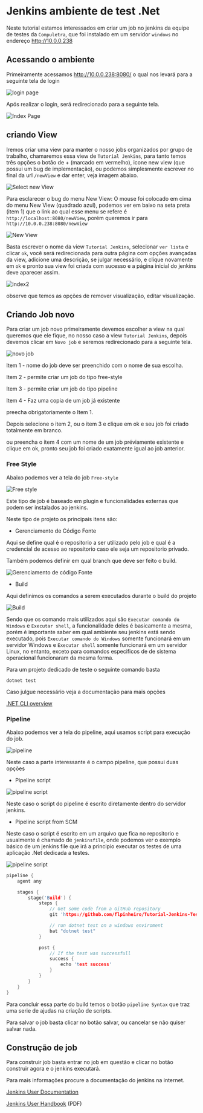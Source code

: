 # Jenkins ambiente de test .Net 

Neste tutorial estamos interessados em criar um job no jenkins da equipe de testes da `Compuletra`, que foi instalado em um servidor `windows` no endereço http://10.0.0.238

## Acessando o ambiente

Primeiramente acessamos http://10.0.0.238:8080/ o qual nos levará para a seguinte tela de login

![login page](images/login.png)

Após realizar o login, será redirecionado para a seguinte tela.

![Index Page](images/index.png)

## criando View 

Iremos criar uma view para manter o nosso jobs organizados por grupo de trabalho, chamaremos essa view de `Tutorial Jenkins`, para tanto temos três opções o botão de + (marcado em vermelho), icone new view (que possui um bug de implementação), ou podemos simplesmente escrever no final da url `/newView` e dar enter, veja imagem abaixo.

![Select new View](images/select_new_view.png)

Para esclarecer o bug do menu New View: O mouse foi colocado em cima do menu New View (quadrado azul), podemos ver em baixo na seta preta (item 1) que o link ao qual esse menu se refere é `http://localhost:8080/newView`, porém queremos ir para `http://10.0.0.238:8080/newView`


![New View](images/new_view.png)

Basta escrever o nome da view `Tutorial Jenkins`, selecionar `ver lista` e clicar `ok`, você será redirecionada para outra página com opções avançadas da view, adicione uma descrição, se julgar necessário, e clique novamente em `ok` e pronto sua view foi criada com sucesso e a página inicial do jenkins deve aparecer assim.

![index2](images/index2.png)

observe que temos as opções de remover visualização, editar visualização.

## Criando Job novo

Para criar um job novo primeiramente devemos escolher a view na qual queremos que ele fique, no nosso caso a view `Tutorial Jenkins`, depois devemos clicar em `Novo job` e seremos redirecionado para a seguinte tela.

![novo job](images/new_job.png)

Item 1 - nome do job deve ser preenchido com o nome de sua escolha.

Item 2 - permite criar um job do tipo free-style

Item  3 - permite criar um job do tipo pipeline

Item 4 - Faz uma copia de um job já existente

preecha obrigatoriamente o  Item 1.

Depois selecione o item 2, ou o item 3 e clique em ok e seu job foi criado totalmente em branco. 

ou preencha o item 4 com um nome de um job préviamente existente e clique em ok, pronto seu job foi criado exatamente igual ao job anterior.

### Free Style 

Abaixo podemos ver a tela do job `Free-style`

![Free style](images/free_style.png)

Este tipo de job é baseado em plugin e funcionalidades externas que podem ser instalados ao jenkins.

Neste tipo de projeto os principais itens são:

* Gerenciamento de Código Fonte

Aqui se define qual é o repositorio a ser utilizado pelo job e qual é a credencial de acesso ao repositorio caso ele seja um repositorio privado.

Também podemos definir em qual branch que deve ser feito o build.

![Gerenciamento de código Fonte](images/gerenciamento_codigo.png)

* Build

Aqui definimos os comandos a serem executados durante o build do projeto

![Build](images/build.png)

Sendo que os comando mais utilizados aqui são `Executar comando do Windows` e `Executar shell`, a funcionalidade deles é basicamente a mesma, porém é importante saber em qual ambiente seu jenkins está sendo executado, pois `Executar comando do Windows` somente funcionará em um servidor Windows e `Executar shell` somente funcionará em um servidor Linux, no entanto, exceto para comandos especificos de de sistema operacional funcionaram da mesma forma. 

Para um projeto dedicado de teste o seguinte comando basta

```shell
dotnet test
```
Caso julgue necessário veja a documentação para mais opções

[.NET CLI overview](https://docs.microsoft.com/pt-br/dotnet/core/tools/)

### Pipeline

Abaixo podemos ver a tela do pipeline, aqui usamos script para execução do job.

![pipeline](images/pipeline.png)

Neste caso a parte interessante é o campo pipeline, que possui duas opções

* Pipeline script

![pipeline script](images/pipeline_script.png)

Neste caso o script do pipeline é escrito diretamente dentro do servidor jenkins. 

* Pipeline script from SCM

Neste caso o script é escrito em um arquivo que fica no repositorio e usualmente é chamado de `jenkinsfile`, onde podemos ver o exemplo básico de um jenkins file que irá a principio executar os testes de uma aplicação .Net dedicada a testes.

![pipeline script](images/pipeline_script_scm.png)

```c
pipeline {
    agent any

    stages {
        stage('Build') {
            steps {
                // Get some code from a GitHub repository
                git 'https://github.com/flpinheiro/Tutorial-Jenkins-Test.git'

                // run dotnet test on a windows enviroment
                bat "dotnet test"
            }

            post {
                // If the test was successfull
                success {
                    echo 'test success'
                }
            }
        }
    }
}
```

Para concluir essa parte do build temos o botão `pipeline Syntax` que traz uma serie de ajudas na criação de scripts.

Para salvar o job basta clicar no botão salvar, ou cancelar se não quiser salvar nada.

## Construção de job

Para construir job basta entrar no job em questão e clicar no botão construir agora e o jenkins executará. 

Para mais informações procure a documentação do jenkins na internet. 

[Jenkins User Documentation](https://www.jenkins.io/doc/)

[Jenkins User Handbook](https://www.jenkins.io/user-handbook.pdf) (PDF)